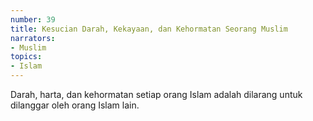 ```yaml
---
number: 39
title: Kesucian Darah, Kekayaan, dan Kehormatan Seorang Muslim
narrators:
- Muslim
topics:
- Islam
---
```


Darah, harta, dan kehormatan setiap orang Islam adalah dilarang untuk dilanggar oleh orang Islam lain.
